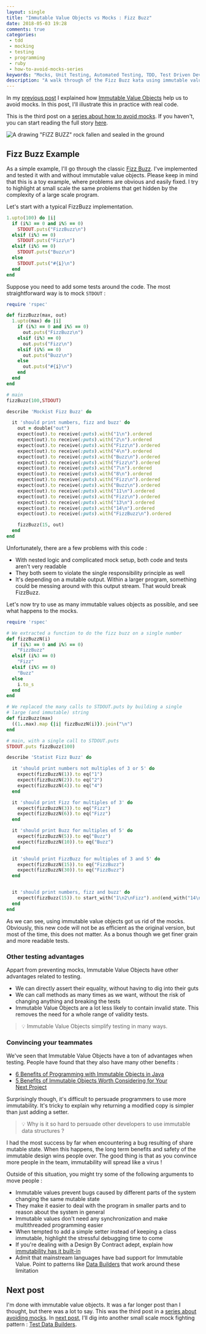 ```yaml
---
layout: single
title: "Immutable Value Objects vs Mocks : Fizz Buzz"
date: 2018-05-03 19:28
comments: true
categories: 
 - tdd
 - mocking
 - testing
 - programming
 - ruby
 - how-to-avoid-mocks-series
keywords: "Mocks, Unit Testing, Automated Testing, TDD, Test Driven Development, London School of Testing, Mocking, Immutable Value Object, Value Objects, Immutable Data, Immutable Data Structures, Ruby"
description: "A walk through of the Fizz Buzz kata using immutable value objects to remove mocks."
---
```

In my [previous post](/how-immutable-value-objects-fight-mocks/) I explained how [Immutable Value Objects](https://martinfowler.com/bliki/ValueObject.html) help us to avoid mocks. In this post, I'll illustrate this in practice with real code.

This is the third post on a [series about how to avoid mocks]({{site.baseurl}}/categories/#how-to-avoid-mocks-series/). If you haven't, you can start reading the full story [here](/careless-mocking-considered-harmful/).

![A drawing "FIZZ BUZZ" rock fallen and sealed in the ground]({{site.url}}{{site.baseurl}}/imgs/2018-04-17-immutable-value-objects-vs-mocks-fizz-buzz/immutable-fizz-buzz.jpg)

## Fizz Buzz Example

As a simple example, I'll go through the classic [Fizz Buzz](http://codingdojo.org/kata/FizzBuzz/). I've implemented and tested it with and without immutable value objects. Please keep in mind that this is a toy example, where problems are obvious and easily fixed. I try to highlight at small scale the same problems that get hidden by the complexity of a large scale program.

Let's start with a typical FizzBuzz implementation.

```ruby
1.upto(100) do |i|
  if (i%3 == 0 and i%5 == 0)
    STDOUT.puts("FizzBuzz\n")
  elsif (i%3 == 0)
    STDOUT.puts("Fizz\n")
  elsif (i%5 == 0)
    STDOUT.puts("Buzz\n")
  else
    STDOUT.puts("#{i}\n")
  end
end
```

Suppose you need to add some tests around the code. The most straightforward way is to mock `STDOUT` :

```ruby
require 'rspec'

def fizzBuzz(max, out)
  1.upto(max) do |i|
    if (i%3 == 0 and i%5 == 0)
      out.puts("FizzBuzz\n")
    elsif (i%3 == 0)
      out.puts("Fizz\n")
    elsif (i%5 == 0)
      out.puts("Buzz\n")
    else
      out.puts("#{i}\n")
    end
  end
end

# main
fizzBuzz(100,STDOUT)

describe 'Mockist Fizz Buzz' do

  it 'should print numbers, fizz and buzz' do
    out = double("out")
    expect(out).to receive(:puts).with("1\n").ordered
    expect(out).to receive(:puts).with("2\n").ordered
    expect(out).to receive(:puts).with("Fizz\n").ordered
    expect(out).to receive(:puts).with("4\n").ordered
    expect(out).to receive(:puts).with("Buzz\n").ordered
    expect(out).to receive(:puts).with("Fizz\n").ordered
    expect(out).to receive(:puts).with("7\n").ordered
    expect(out).to receive(:puts).with("8\n").ordered
    expect(out).to receive(:puts).with("Fizz\n").ordered
    expect(out).to receive(:puts).with("Buzz\n").ordered
    expect(out).to receive(:puts).with("11\n").ordered
    expect(out).to receive(:puts).with("Fizz\n").ordered
    expect(out).to receive(:puts).with("13\n").ordered
    expect(out).to receive(:puts).with("14\n").ordered
    expect(out).to receive(:puts).with("FizzBuzz\n").ordered

    fizzBuzz(15, out)
  end
end


```

Unfortunately, there are a few problems with this code :

*   With nested logic and complicated mock setup, both code and tests aren't very readable
*   They both seem to violate the single responsibility principle as well
*   It's depending on a mutable output. Within a larger program, something could be messing around with this output stream. That would break FizzBuzz.

Let's now try to use as many immutable values objects as possible, and see what happens to the mocks.

```ruby
require 'rspec'

# We extracted a function to do the fizz buzz on a single number
def fizzBuzzN(i)
  if (i%3 == 0 and i%5 == 0)
    "FizzBuzz"
  elsif (i%3 == 0)
    "Fizz"
  elsif (i%5 == 0)
    "Buzz"
  else
    i.to_s
  end
end

# We replaced the many calls to STDOUT.puts by building a single 
# large (and immutable) string
def fizzBuzz(max)
  ((1..max).map {|i| fizzBuzzN(i)}).join("\n")
end

# main, with a single call to STDOUT.puts
STDOUT.puts fizzBuzz(100)

describe 'Statist Fizz Buzz' do

  it 'should print numbers not multiples of 3 or 5' do
    expect(fizzBuzzN(1)).to eq("1")
    expect(fizzBuzzN(2)).to eq("2")
    expect(fizzBuzzN(4)).to eq("4")
  end

  it 'should print Fizz for multiples of 3' do
    expect(fizzBuzzN(3)).to eq("Fizz")
    expect(fizzBuzzN(6)).to eq("Fizz")
  end

  it 'should print Buzz for multiples of 5' do
    expect(fizzBuzzN(5)).to eq("Buzz")
    expect(fizzBuzzN(10)).to eq("Buzz")
  end

  it 'should print FizzBuzz for multiples of 3 and 5' do
    expect(fizzBuzzN(15)).to eq("FizzBuzz")
    expect(fizzBuzzN(30)).to eq("FizzBuzz")
  end


  it 'should print numbers, fizz and buzz' do
    expect(fizzBuzz(15)).to start_with("1\n2\nFizz").and(end_with("14\nFizzBuzz"))
  end
end
```

As we can see, using immutable value objects got us rid of the mocks. Obviously, this new code will not be as efficient as the original version, but most of the time, this does not matter. As a bonus though we get finer grain and more readable tests.

### Other testing advantages

Appart from preventing mocks, Immutable Value Objects have other advantages related to testing.

*   We can directly assert their equality, without having to dig into their guts
*   We can call methods as many times as we want, without the risk of changing anything and breaking the tests
*   Immutable Value Objects are a lot less likely to contain invalid state. This removes the need for a whole range of validity tests.

> 💡 Immutable Value Objects simplify testing in many ways.

### Convincing your teammates

We've seen that Immutable Value Objects have a ton of advantages when testing. People have found that they also have many other benefits :

*   [6 Benefits of Programming with Immutable Objects in Java](https://www.linkedin.com/pulse/20140528113353-16837833-6-benefits-of-programming-with-immutable-objects-in-java/)
*   [5 Benefits of Immutable Objects Worth Considering for Your Next Project](https://hackernoon.com/5-benefits-of-immutable-objects-worth-considering-for-your-next-project-f98e7e85b6ac)

Surprisingly though, it's difficult to persuade programmers to use more immutability. It's tricky to explain why returning a modified copy is simpler than just adding a setter.

> 💡 Why is it so hard to persuade other developers to use immutable data structures ?

I had the most success by far when encountering a bug resulting of share mutable state. When this happens, the long term benefits and safety of the immutable design wins people over. The good thing is that as you convince more people in the team, immutability will spread like a virus !

Outside of this situation, you might try some of the following arguments to move people :

*   Immutable values prevent bugs caused by different parts of the system changing the same mutable state
*   They make it easier to deal with the program in smaller parts and to reason about the system in general
*   Immutable values don't need any synchronization and make multithreaded programming easier
*   When tempted to add a simple setter instead of keeping a class immutable, highlight the stressful debugging time to come
*   If you're dealing with a Design By Contract adept, explain how [immutability has it built-in](/almost-15-years-of-using-design-by-contract/)
*   Admit that mainstream languages have bad support for Immutable Value. Point to patterns like [Data Builders](https://dzone.com/articles/immutability-with-builder-design-pattern) that work around these limitation

## Next post

I'm done with immutable value objects. It was a far longer post than I thought, but there was a lot to say. This was the third post in a [series about avoiding mocks]({{site.baseurl}}/categories/#how-to-avoid-mocks-series/). In [next post](/how-to-use-test-data-builders-to-avoid-mocks-and-keep-your-tests-clear/), I'll dig into another small scale mock fighting pattern : [Test Data Builders](http://www.natpryce.com/articles/000714.html).
    
